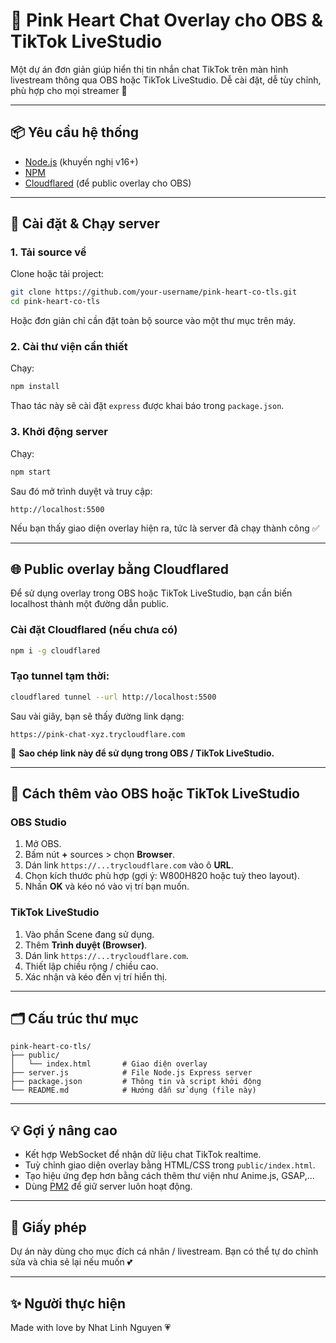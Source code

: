 # 💬 Pink Heart Chat Overlay cho OBS & TikTok LiveStudio

Một dự án đơn giản giúp hiển thị tin nhắn chat TikTok trên màn hình livestream thông qua OBS hoặc TikTok LiveStudio. Dễ cài đặt, dễ tùy chỉnh, phù hợp cho mọi streamer 💖

---

## 📦 Yêu cầu hệ thống

- [Node.js](https://nodejs.org/) (khuyến nghị v16+)
- [NPM](https://www.npmjs.com/)
- [Cloudflared](https://developers.cloudflare.com/cloudflare-one/connections/connect-apps/install/) (để public overlay cho OBS)

---

## 🚀 Cài đặt & Chạy server

### 1. Tải source về

Clone hoặc tải project:

```bash
git clone https://github.com/your-username/pink-heart-co-tls.git
cd pink-heart-co-tls
```

Hoặc đơn giản chỉ cần đặt toàn bộ source vào một thư mục trên máy.

### 2. Cài thư viện cần thiết

Chạy:

```bash
npm install
```

Thao tác này sẽ cài đặt `express` được khai báo trong `package.json`.

### 3. Khởi động server

Chạy:

```bash
npm start
```

Sau đó mở trình duyệt và truy cập:

```
http://localhost:5500
```

Nếu bạn thấy giao diện overlay hiện ra, tức là server đã chạy thành công ✅

---

## 🌐 Public overlay bằng Cloudflared

Để sử dụng overlay trong OBS hoặc TikTok LiveStudio, bạn cần biến localhost thành một đường dẫn public.

### Cài đặt Cloudflared (nếu chưa có)

```bash
npm i -g cloudflared
```

### Tạo tunnel tạm thời:

```bash
cloudflared tunnel --url http://localhost:5500
```

Sau vài giây, bạn sẽ thấy đường link dạng:

```
https://pink-chat-xyz.trycloudflare.com
```

📌 **Sao chép link này để sử dụng trong OBS / TikTok LiveStudio.**

---

## 🎥 Cách thêm vào OBS hoặc TikTok LiveStudio

### OBS Studio

1. Mở OBS.
2. Bấm nút **+** sources > chọn **Browser**.
3. Dán link `https://...trycloudflare.com` vào ô **URL**.
4. Chọn kích thước phù hợp (gợi ý: W800H820 hoặc tuỳ theo layout).
5. Nhấn **OK** và kéo nó vào vị trí bạn muốn.

### TikTok LiveStudio

1. Vào phần Scene đang sử dụng.
2. Thêm **Trình duyệt (Browser)**.
3. Dán link `https://...trycloudflare.com`.
4. Thiết lập chiều rộng / chiều cao.
5. Xác nhận và kéo đến vị trí hiển thị.

---

## 🗂️ Cấu trúc thư mục

```
pink-heart-co-tls/
├── public/
│   └── index.html       # Giao diện overlay
├── server.js            # File Node.js Express server
├── package.json         # Thông tin và script khởi động
└── README.md            # Hướng dẫn sử dụng (file này)
```

---

## 💡 Gợi ý nâng cao

- Kết hợp WebSocket để nhận dữ liệu chat TikTok realtime.
- Tuỳ chỉnh giao diện overlay bằng HTML/CSS trong `public/index.html`.
- Tạo hiệu ứng đẹp hơn bằng cách thêm thư viện như Anime.js, GSAP,...
- Dùng [PM2](https://pm2.keymetrics.io/) để giữ server luôn hoạt động.

---

## 🧁 Giấy phép

Dự án này dùng cho mục đích cá nhân / livestream. Bạn có thể tự do chỉnh sửa và chia sẻ lại nếu muốn 💕

---

## ✨ Người thực hiện

Made with love by Nhat Linh Nguyen 💗
